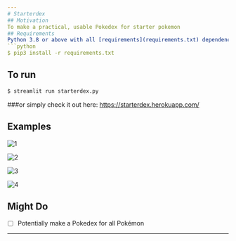 ```yaml
---
# Starterdex
## Motivation
To make a practical, usable Pokedex for starter pokemon
## Requirements
Python 3.8 or above with all [requirements](requirements.txt) dependencies installed. To install run:
```python
$ pip3 install -r requirements.txt
```
## To run
```python
$ streamlit run starterdex.py
```
###or simply check it out here: https://starterdex.herokuapp.com/

## Examples

![1](https://user-images.githubusercontent.com/52780573/100628441-384d7c80-334e-11eb-835a-9329af166209.png)

![2](https://user-images.githubusercontent.com/52780573/100628511-4ac7b600-334e-11eb-8ee0-a9f62d9cc45b.png)

![3](https://user-images.githubusercontent.com/52780573/100628551-56b37800-334e-11eb-88e7-f4fe644f628b.png)

![4](https://user-images.githubusercontent.com/52780573/100628585-60d57680-334e-11eb-9ed9-3428f20f032f.png)




## Might Do
- [ ] Potentially make a Pokedex for all Pokémon
---
```

